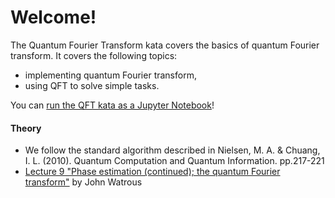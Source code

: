 ﻿# Welcome!

The Quantum Fourier Transform kata covers the basics of quantum Fourier transform.
It covers the following topics:
 - implementing quantum Fourier transform,
 - using QFT to solve simple tasks.

You can [run the QFT kata as a Jupyter Notebook](https://mybinder.org/v2/gh/Microsoft/QuantumKatas/master?filepath=QFT%2FQFT.ipynb)!

#### Theory

* We follow the standard algorithm described in
Nielsen, M. A. & Chuang, I. L. (2010). Quantum Computation and Quantum Information. pp.217-221
* [Lecture 9 "Phase estimation (continued); the quantum Fourier transform"](https://cs.uwaterloo.ca/~watrous/LectureNotes/CPSC519.Winter2006/09.pdf) by John Watrous

